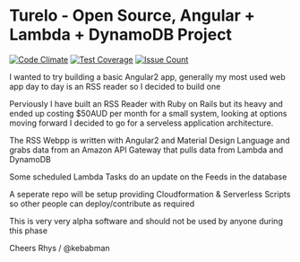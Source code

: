 # Turelo - Open Source, Angular + Lambda + DynamoDB Project

[![Code Climate](https://codeclimate.com/github/kebabmane/turelo/badges/gpa.svg)](https://codeclimate.com/github/kebabmane/turelo)
[![Test Coverage](https://codeclimate.com/github/kebabmane/turelo/badges/coverage.svg)](https://codeclimate.com/github/kebabmane/turelo/coverage)
[![Issue Count](https://codeclimate.com/github/kebabmane/turelo/badges/issue_count.svg)](https://codeclimate.com/github/kebabmane/turelo)

I wanted to try building a basic Angular2 app, generally my most used web app day to day is an RSS reader so I decided to build one

Perviously I have built an RSS Reader with Ruby on Rails but its heavy and ended up costing $50AUD per month for a small system, looking at options moving forward I decided to go for a serveless application architecture.

The RSS Webpp is written with Angular2 and Material Design Language and grabs data from an Amazon API Gateway that pulls data from Lambda and DynamoDB

Some scheduled Lambda Tasks do an update on the Feeds in the database

A seperate repo will be setup providing Cloudformation & Serverless Scripts so other people can deploy/contribute as required

This is very very alpha software and should not be used by anyone during this phase

Cheers
Rhys / @kebabman